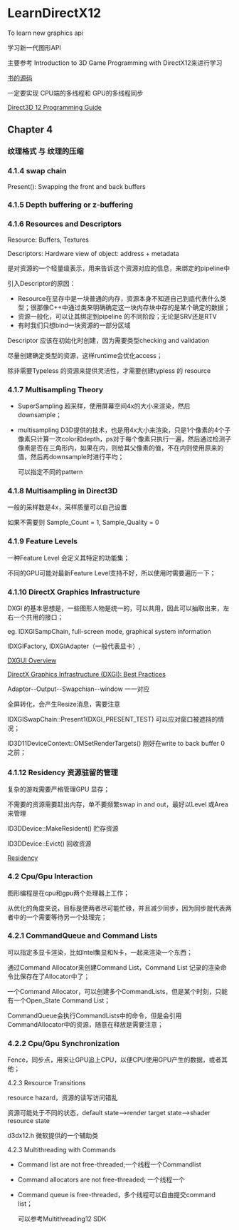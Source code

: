 # LearnDirectX12

To learn new graphics api

学习新一代图形API

主要参考 Introduction to 3D Game Programming with DirectX12来进行学习

[书的源码](http://www.d3dcoder.net/d3d12.htm)

一定要实现 CPU端的多线程和 GPU的多线程同步

[Direct3D 12 Programming Guide](https://docs.microsoft.com/zh-cn/windows/desktop/direct3d12/directx-12-programming-guide)



## Chapter 4

### 纹理格式 与 纹理的压缩

### 4.1.4 swap chain

Present(): Swapping the front and back buffers

### 4.1.5 Depth buffering or z-buffering

### 4.1.6 Resources and Descriptors

Resource:  Buffers, Textures

Descriptors: Hardware view of object: address + metadata

是对资源的一个轻量级表示，用来告诉这个资源对应的信息，来绑定的pipeline中

引入Descriptor的原因：

- Resource在显存中是一块普通的内存，资源本身不知道自己到底代表什么类型；很那像C++中通过类来明确确定这一块内存块中存的是某个确定的数据；
- 资源一般化，可以让其绑定到pipeline 的不同阶段；无论是SRV还是RTV
- 有时我们只想bind一块资源的一部分区域

Descriptor 应该在初始化时创建，因为需要类型checking and validation

尽量创建确定类型的资源，这样runtime会优化access；

除非需要Typeless 的资源来提供灵活性，才需要创建typless 的 resource

### 4.1.7 Multisampling Theory

- SuperSampling 超采样，使用屏幕空间4x的大小来渲染，然后downsample；

- multisampling D3D提供的技术，也是用4x大小来渲染，只是1个像素的4个子像素只计算一次color和depth，ps对于每个像素只执行一遍，然后通过检测子像素是否在三角形内，如果在内，则给其父像素的值，不在内则使用原来的值，然后再downsample时进行平均；

  可以指定不同的pattern

### 4.1.8 Multisampling in Direct3D

一般的采样数是4x，采样质量可以自己设置

如果不需要则 Sample_Count = 1, Sample_Quality = 0

### 4.1.9 Feature Levels

一种Feature Level 会定义其特定的功能集；

不同的GPU可能对最新Feature Level支持不好，所以使用时需要遍历一下；

### 4.1.10 DirectX Graphics Infrastructure

DXGI 的基本思想是，一些图形人物是统一的，可以共用，因此可以抽取出来，左右一个共用的接口；

eg. IDXGISampChain, full-screen mode, graphical system information

IDXGIFactory, IDXGIAdapter（一般代表显卡）, 

[DXGUI Overview](https://docs.microsoft.com/zh-cn/windows/desktop/direct3ddxgi/d3d10-graphics-programming-guide-dxgi)

[DirectX Graphics Infrastructure (DXGI): Best Practices](https://docs.microsoft.com/zh-cn/windows/desktop/direct3darticles/dxgi-best-practices)

Adaptor--Output--Swapchian--window 一一对应

全屏转化，会产生Resize消息，需要注意

IDXGISwapChain::Present1(DXGI_PRESENT_TEST) 可以应对窗口被遮挡的情况；

ID3D11DeviceContext::OMSetRenderTargets() 刚好在write to back buffer 0 之前；



### 4.1.12 Residency 资源驻留的管理

复杂的游戏需要严格管理GPU 显存；

不需要的资源需要赶出内存，单不要频繁swap in and out，最好以Level 或Area来管理

ID3DDevice::MakeResident() 贮存资源

ID3DDevice::Evict() 回收资源

[Residency](https://docs.microsoft.com/zh-cn/windows/desktop/direct3d12/residency)



### 4.2 Cpu/Gpu Interaction

图形编程是在cpu和gpu两个处理器上工作；

从优化的角度来说，目标是使两者尽可能忙碌，并且减少同步，因为同步就代表两者中的一个需要等待另一个处理完；

### 4.2.1 CommandQueue and Command Lists

可以指定多显卡渲染，比如Intel集显和N卡，一起来渲染一个东西；

通过Command Allocator来创建Command List，Command List 记录的渲染命令比保存在了Allocator中了；

一个Command Allocator，可以创建多个CommandLists，但是某个时刻，只能有一个Open_State Command List；

CommandQueue会执行CommandLists中的命令，但是会引用CommandAllocator中的资源，随意在释放是需要注意；

### 4.2.2 Cpu/Gpu Synchronization

Fence，同步点，用来让GPU追上CPU，以便CPU使用GPU产生的数据，或者其他；

4.2.3 Resource Transitions

resource hazard，资源的读写访问错乱

资源可能处于不同的状态，default state-->render target state-->shader resource state

d3dx12.h 微软提供的一个辅助类

4.2.3 Multithreading with Commands

- Command list are not free-threaded;一个线程一个Commandlist

- Command allocators are not free-threaded; 一个线程一个

- Command queue is free-threaded，多个线程可以自由提交command list；

  可以参考Multithreading12 SDK















